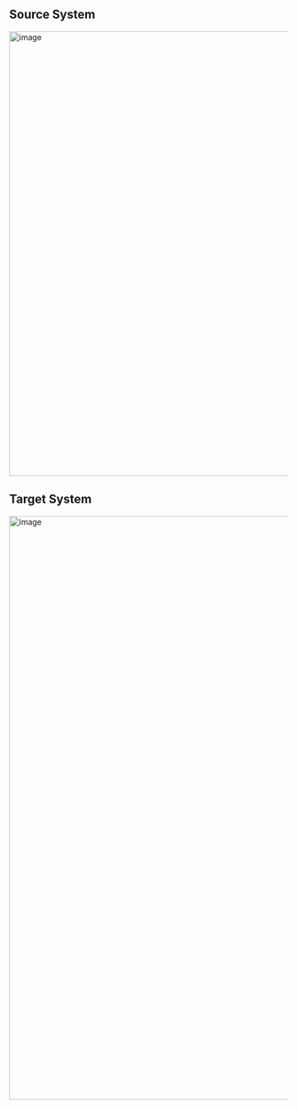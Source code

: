 <h2>Source System</h2>
<img width="800" alt="image" src="https://github.com/melwinmpk/AmazonBooks_DataPipeline/assets/25386607/0f4df5d8-d40f-4c9e-9aa5-1d0380733607">
<h2>Target System</h2>
<img width="1050" alt="image" src="https://github.com/melwinmpk/AmazonBooks_DataPipeline/assets/25386607/8e0e1578-4591-42ee-9968-5d9083b6e0c9">
